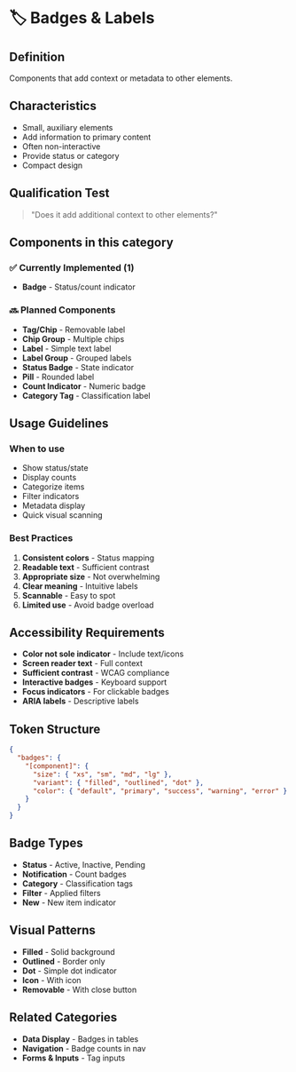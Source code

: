 # 🏷️ Badges & Labels

## Definition
Components that add context or metadata to other elements.

## Characteristics
- Small, auxiliary elements
- Add information to primary content
- Often non-interactive
- Provide status or category
- Compact design

## Qualification Test
> "Does it add additional context to other elements?"

## Components in this category

### ✅ Currently Implemented (1)
- **Badge** - Status/count indicator

### 🔜 Planned Components
- **Tag/Chip** - Removable label
- **Chip Group** - Multiple chips
- **Label** - Simple text label
- **Label Group** - Grouped labels
- **Status Badge** - State indicator
- **Pill** - Rounded label
- **Count Indicator** - Numeric badge
- **Category Tag** - Classification label

## Usage Guidelines

### When to use
- Show status/state
- Display counts
- Categorize items
- Filter indicators
- Metadata display
- Quick visual scanning

### Best Practices
1. **Consistent colors** - Status mapping
2. **Readable text** - Sufficient contrast
3. **Appropriate size** - Not overwhelming
4. **Clear meaning** - Intuitive labels
5. **Scannable** - Easy to spot
6. **Limited use** - Avoid badge overload

## Accessibility Requirements
- **Color not sole indicator** - Include text/icons
- **Screen reader text** - Full context
- **Sufficient contrast** - WCAG compliance
- **Interactive badges** - Keyboard support
- **Focus indicators** - For clickable badges
- **ARIA labels** - Descriptive labels

## Token Structure
```json
{
  "badges": {
    "[component]": {
      "size": { "xs", "sm", "md", "lg" },
      "variant": { "filled", "outlined", "dot" },
      "color": { "default", "primary", "success", "warning", "error" }
    }
  }
}
```

## Badge Types
- **Status** - Active, Inactive, Pending
- **Notification** - Count badges
- **Category** - Classification tags
- **Filter** - Applied filters
- **New** - New item indicator

## Visual Patterns
- **Filled** - Solid background
- **Outlined** - Border only
- **Dot** - Simple dot indicator
- **Icon** - With icon
- **Removable** - With close button

## Related Categories
- **Data Display** - Badges in tables
- **Navigation** - Badge counts in nav
- **Forms & Inputs** - Tag inputs